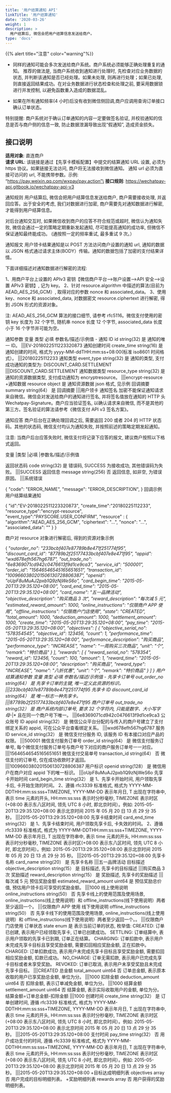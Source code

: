 ```yaml
---
title: '用户结算通知 API'
linkTitle: '用户结算通知'
date: '2020-03-26'
weight: 1
description: >
  用户结算后, 微信会把用户结算信息发送给商户。
type: 'docs'
---
```


{{% alert title="注意" color="warning"%}}

- 同样的通知可能会多次发送给商户系统。商户系统必须能够正确处理重复的通知。
  推荐的做法是, 当商户系统收到通知进行处理时, 先检查对应业务数据的状态, 并判断该通知是否已经处理。如果未处理, 则再进行处理；如果已处理, 则直接返回结果成功。在对业务数据进行状态检查和处理之前, 要采用数据锁进行并发控制, 以避免函数重入造成的数据混乱。

- 如果在所有通知频率(4 小时)后没有收到微信侧回调,商户应调用查询订单接口确认订单状态。

特别提醒: 商户系统对于确认订单通知的内容一定要做签名验证, 并校验通知的信息是否与商户侧的信息一致, 防止数据泄漏导致出现“假通知”, 造成资金损失。

## 接口说明

**适用对象**: 直连商户\
**请求 URL**: 该链接是通过【先享卡模板配置】中提交的结算通知 URL 设置, 必须为 https 协议。如果链接无法访问, 商户将无法接收到微信通知。 通知 url 必须为直接可访问的 url, 不能携带参数。示例: “https://pay.weixin.qq.com/wxpay/pay.action”\
**接口规则**: https://wechatpay-api.gitbook.io/wechatpay-api-v3

通知规则
用户结算后, 微信会把用户结算信息发送给商户, 商户需要接收处理, 并返回应答。出于安全的考虑, 我们对数据进行加密, 商户需要先对通知数据进行解密, 才能得到用户结算信息。

对后台通知交互时, 如果微信收到商户的应答不符合规范或超时, 微信认为通知失败, 微信会通过一定的策略定期重新发起通知, 尽可能提高通知的成功率, 但微信不保证通知最终能成功。 (通按照一定的频率重试, 最多重试 9 次。）

通知报文
用户领卡结果通知是以 POST 方法访问商户设置的通知 url, 通知的数据以 JSON 格式通过请求主体(BODY）传输。通知的数据包括了加密的支付结果详情。

下面详细描述对通知数据进行解密的流程:

1、用商户平台上设置的 APIv3 密钥【微信商户平台—>账户设置—>API 安全—>设置 APIv3 密钥】, 记为 key。
2、针对 resource.algorithm 中描述的算法(目前为 AEAD_AES_256_GCM）, 取得对应的参数 nonce 和 associated_data。
3、使用 key、nonce 和 associated_data, 对数据密文 resource.ciphertext 进行解密, 得到 JSON 形式的资源对象。

注: AEAD_AES_256_GCM 算法的接口细节, 请参考 rfc5116。微信支付使用的密钥 key 长度为 32 个字节, 随机串 nonce 长度 12 个字节, associated_data 长度小于 16 个字节并可能为空。

通知参数
变量 类型 必填 参数名/描述/示例值 -
通知 ID id string(32) 是 通知的唯一 ID。
|||EV-2018022511223320873
通知创建时间 create_time string(16) 是 通知创建的时间, 格式为 yyyy-MM-ddTHH:mm:ss+08:00(标准 iso8601 时间格式）。
|||20180225112233
通知类型 event_type string(32) 是 通知的类型, 支付成功通知的类型为: DISCOUNT_CARD.SETTLEMENT
|||DISCOUNT_CARD.SETTLEMENT
通知数据类型 resource_type string(32) 是 通知的资源数据类型, 支付成功通知为 encryptresource。
|||encrypt-resource +通知数据 resource object 是 通知资源数据
json 格式, 见示例
回调摘要 summary string(64） 是 回调摘要
|||用户领卡
通知签名
加密不能保证通知请求来自微信。微信会对发送给商户的通知进行签名, 并将签名值放在通知的 HTTP 头 Wechatpay-Signature。商户应当验证签名, 以确认请求来自微信, 而不是其他的第三方。签名验证的算法请参考《微信支付 API v3 签名方案》。

通知应答
商户后台在正确处理回调之后, 需要返回 200 或者 204 的 HTTP 状态码。其他的状态码, 微信支付均认为通知失败, 并按照前述的策略定期发起通知。

注意: 当商户后台应答失败时, 微信支付将记录下应答的报文, 建议商户按照以下格式返回。

变量 |类型 |必填 |参数名/描述/示例值

返回状态码 code string(32) 是 错误码, SUCCESS 为接收成功, 其他错误码为失败。
|||SUCCESS
返回信息 message string(256) 否 返回信息, 如非空, 为错误原因。
|||系统错误

{
"code": "ERROR_NAME",
"message": "ERROR_DESCRIPTION",
}
回调示例
用户结算结果通知

{
"id":"EV-2018022511223320873",
"create_time":"20180225112233",
"resource_type":"encrypt-resource",
"event_type":"PAYSCORE.USER_CONFIRM",
"resource" : {
"algorithm":"AEAD_AES_256_GCM",
"ciphertext": "...",
"nonce": "...",
"associated_data": ""
}
}

商户对 resource 对象进行解密后, 得到的资源对象示例

{
"out*order_no": "233bcbf407e87789b8e471f251774f95",
"discount_card_id": "87789b2f25177433bcbf407e8e471f95",
"appid": "wxd678efh567hg6787",
"out_trade_no": "6e8369071cd942c0476613f9d1ce9ca3",
"service_id": "500001",
"order_id": "15646546545165651651",
"transaction_id": "1009660380201506130728806387",
"openid": "oUpF8uMuAJ2pxb1Q9zNjWeS6o",
"card_begin_time": "2015-05-20T13:29:35.120+08:00",
"card_end_time": "2015-05-20T13:29:35.120+08:00",
"card_name": "五一品牌活动",
"objective_description": "购买商品 3 次",
"reward_description": "每次减 5 元",
"estimated_reward_amount": 1000,
"online_instructions": "仅限商户 APP 使用",
"offline_instructions": "仅限商户门店使用",
"state": "CREATED",
"total_amount": 1000,
"deduction_amount": 1000,
"settlement_amount": 1000,
"create_time": "2015-05-20T13:29:35.120+08:00",
"pay_time": "2015-05-20T13:29:35.120+08:00",
"objectives": [
{
"objective_serial_no": "578354545",
"objective_id": 123456,
"count": 1,
"performance_time": "2015-05-20T13:29:35.120+08:00",
"performance_description": "购买商品",
"performance_type": "INCREASE",
"name": "一周购买三次商品",
"unit": "个",
"remark": "特价商品"
}
],
"rewards": [
{
"reward_serial_no": "578354",
"reward_id": 123456,
"count": 100,
"amount": 1,
"reward_time": "2015-05-20T13:29:35.120+08:00",
"description": "购买商品",
"reward_type": "INCREASE",
"name": "八折优惠",
"unit": "个",
"remark": "特价商品"
}
]
}
用户结算通知参数
变量 类型 必填 参数名/描述/示例值 -
先享卡订单号 out_order_no string(64） 是 先享卡订单的主键, 唯一定义此资源的标识。
|||233bcbf407e87789b8e471f251774f95
先享卡 ID discount_card_id string(64） 是 唯一标志一种先享卡。
|||87789b2f25177433bcbf407e8e471f95
商户订单号 out_trade_no string(32） 是 商户系统内部订单号, 要求 32 个字符内, 只能是数字、大小写字母*-|\* 且在同一个商户号下唯一。
|||6e8369071cd942c0476613f9d1ce9ca3
公众账号 ID appid string(32） 是 微信公众平台分配的与传入的商户号建立了支付绑定关系的 appid, 可在公众平台查看绑定关系。
|||wxd678efh567hg6787
服务 ID service_id string(32） 是 微信支付分服务 ID, 该服务 ID 有本接口对应产品的权限。
|||500001
微信支付服务订单号 order_id string(64） 是 微信支付服务订单号, 每个微信支付服务订单号与商户号下对应的商户服务订单号一一对应。
|||15646546545165651651
微信支付交易单号 transaction_id string(64） 否 微信支付的订单号, 仅在成功收款时才返回。
|||1009660380201506130728806387
用户标识 openid string(128） 是 微信用户在商户对应 appid 下的唯一标识。
|||oUpF8uMuAJ2pxb1Q9zNjWeS6o
先享卡开始时间 card_begin_time string(32） 是 1、先享卡开始时间, 用户领取先享卡后, 卡开始生效的时间。
2、遵循 rfc3339 标准格式, 格式为 YYYY-MM-DDTHH:mm:ss:sss+TIMEZONE, YYYY-MM-DD 表示年月日, T 出现在字符串中, 表示 time 元素的开头, HH:mm:ss:sss 表示时分秒毫秒, TIMEZONE 表示时区(+08:00 表示东八区时间, 领先 UTC 8 小时, 即北京时间）。例如: 2015-05-20T13:29:35.120+08:00 表示北京时间 2015 年 05 月 20 日 13 点 29 分 35 秒。
|||2015-05-20T13:29:35.120+08:00
先享卡结束时间 card_end_time string(32） 是 1、先享卡结束时间, 用户领取先享卡后, 卡失效的时间。
2、遵循 rfc3339 标准格式, 格式为 YYYY-MM-DDTHH:mm:ss:sss+TIMEZONE, YYYY-MM-DD 表示年月日, T 出现在字符串中, 表示 time 元素的开头, HH:mm:ss:sss 表示时分秒毫秒, TIMEZONE 表示时区(+08:00 表示东八区时间, 领先 UTC 8 小时, 即北京时间）。例如: 2015-05-20T13:29:35.120+08:00 表示北京时间 2015 年 05 月 20 日 13 点 29 分 35 秒。
|||2015-05-20T13:29:35.120+08:00
先享卡名称 card_name string(20） 是 先享卡名称
|||五一品牌活动
目标描述 objective_description string(15） 是 目标描述, 先享卡的目标描述
|||购买商品 3 次
奖励描述 reward_description string(15） 是 奖励描述, 先享卡的奖励描述
|||每次减 5 元
预估奖励金额 estimated_reward_amount uint64 是 预估奖励总价值, 预估用户领卡后可享受的奖励金额。
|||1000
线上使用说明 online_instructions string(50） 否 先享卡线上的使用范围及使用场景, online_instructions(线上使用说明）和 offline_instructions(线下使用说明）两者至少返回一个。
|||仅限商户 APP 使用
线下使用说明 offline_instructions string(50） 否 先享卡线下的使用范围及使用场景, online_instructions(线上使用说明）和 offline_instructions(线下使用说明）两者至少返回一个。。
|||仅限商户门店使用
订单状态 state enum 是 表示当前订单的状态, 枚举值:
CREATED: 订单已创建, 表示用户已经领取先享卡, 订单已创建成功。
SETTLING: 订单结算中, 表示用户领取的先享卡已到期, 订单正在结算。
CHARGING: 订单扣款中, 表示用户未完成先享卡目标且享受奖励金额, 需要扣回相应奖励金额, 正在扣款中。
CHARGED: 订单扣款成功, 表示用户未完成先享卡目标且享受奖励金额, 需要扣回相应奖励金额, 扣款已成功。
NO_CHARGE: 订单无需扣款, 表示用户已完成先享卡目标或者未享受奖励。
REVOKED: 订单已取消, 表示用户未享受奖励且未完成先享卡目标。
|||CREATED
总金额 total_amount uint64 否 订单总金额, 表示原本收取的用户已享奖励总金额, 单位为分。
|||1000
扣除金额 deduction_amount uint64 否 扣除金额, 表示订单减免金额, 单位为分。
|||1000
结算金额 settlement_amount uint64 否 结算金额, 表示实际收取用户的金额, 单位为分。
结算金额=订单总金额-扣除金额
|||1000
创建时间 create_time string(32） 是 订单创建时间, 遵循 rfc3339 标准格式, 格式为 YYYY-MM-DDTHH:mm:ss:sss+TIMEZONE, YYYY-MM-DD 表示年月日, T 出现在字符串中, 表示 time 元素的开头, HH:mm:ss:sss 表示时分秒毫秒, TIMEZONE 表示时区(+08:00 表示东八区时间, 领先 UTC 8 小时, 即北京时间）。例如: 2015-05-20T13:29:35.120+08:00 表示北京时间 2015 年 05 月 20 日 13 点 29 分 35 秒。
|||2015-05-20T13:29:35.120+08:00
支付时间 pay_time string(32） 否 用户成功支付的时间, 遵循 rfc3339 标准格式, 格式为 YYYY-MM-DDTHH:mm:ss:sss+TIMEZONE, YYYY-MM-DD 表示年月日, T 出现在字符串中, 表示 time 元素的开头, HH:mm:ss:sss 表示时分秒毫秒, TIMEZONE 表示时区(+08:00 表示东八区时间, 领先 UTC 8 小时, 即北京时间）。例如: 2015-05-20T13:29:35.120+08:00 表示北京时间 2015 年 05 月 20 日 13 点 29 分 35 秒。
|||2015-05-20T13:29:35.120+08:00 +目标达成明细列表 objectives array 否 用户完成的目标明细列表。 +奖励明细列表 rewards array 否 用户获得的奖励明细列表。
